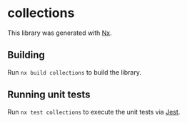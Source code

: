 # collections

This library was generated with [Nx](https://nx.dev).

## Building

Run `nx build collections` to build the library.

## Running unit tests

Run `nx test collections` to execute the unit tests via [Jest](https://jestjs.io).
